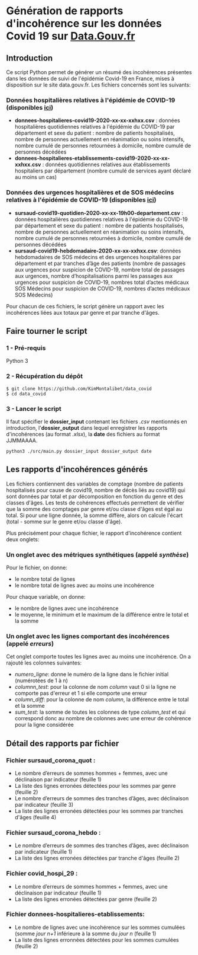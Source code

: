 # Génération de rapports d'incohérence sur les données Covid 19 sur [Data.Gouv.fr](https://www.data.gouv.fr/fr/)



## Introduction

Ce script Python permet de générer un résumé des incohérences présentes dans les données de suivi de l'épidémie Covid-19 en France, mises à disposition sur le site data.gouv.fr. Les fichiers concernés sont les suivants: 

### Données hospitalières relatives à l'épidémie de COVID-19 (disponibles [ici](https://www.data.gouv.fr/fr/datasets/donnees-hospitalieres-relatives-a-lepidemie-de-covid-19/))
- **donnees-hospitalieres-covid19-2020-xx-xx-xxhxx.csv** : données hospitalières quotidiennes relatives à l'épidémie du COVID-19 par département et sexe du patient : nombre de patients hospitalisés, nombre de personnes actuellement en réanimation ou soins intensifs, nombre cumulé de personnes retournées à domicile, nombre cumulé de personnes décédées
- **donnees-hospitalieres-etablissements-covid19-2020-xx-xx-xxhxx.csv** : données quotidiennes relatives aux établissements hospitaliers par département (nombre cumulé de services ayant déclaré au moins un cas)


### Données des urgences hospitalières et de SOS médecins relatives à l'épidémie de COVID-19 (disponibles [ici](https://www.data.gouv.fr/fr/datasets/donnees-des-urgences-hospitalieres-et-de-sos-medecins-relatives-a-lepidemie-de-covid-19/))
- **sursaud-covid19-quotidien-2020-xx-xx-19h00-departement.csv** : données hospitalières quotidiennes relatives à l'épidémie du COVID-19 par département et sexe du patient : nombre de patients hospitalisés, nombre de personnes actuellement en réanimation ou soins intensifs, nombre cumulé de personnes retournées à domicile, nombre cumulé de personnes décédées
- **sursaud-covid19-hebdomadaire-2020-xx-xx-xxhxx.csv**:  données hebdomadaires de SOS médecins et des urgences hospitalières par département et par tranches d’âge des patients (nombre de passages aux urgences pour suspicion de COVID-19, nombre total de passages aux urgences, nombre d’hospitalisations parmi les passages aux urgences pour suspicion de COVID-19, nombres total d’actes médicaux SOS Médecins pour suspicion de COVID-19, nombres d’actes médicaux SOS Médecins)

Pour chacun de ces fichiers, le script génère un rapport avec les incohérences liées aux totaux par genre et par tranche d'âges. 

## Faire tourner le script  

### 1 - Pré-requis

Python 3 


### 2 - Récupération du dépôt 

```
$ git clone https://github.com/KimMontalibet/data_covid
$ cd data_covid
```

### 3 - Lancer le script 

Il faut spécifier le **dossier_input** contenant les fichiers *.csv* mentionnés en introduction, l'**dossier_output** dans lequel enregistrer les rapports d'incohérences (au format *.xlsx*), la **date** des fichiers au format JJMMAAAA.

```
python3 ./src/main.py dossier_input dossier_output date
```
 

## Les rapports d'incohérences générés 

Les fichiers contiennent des variables de comptage (nombre de patients hospitalisés pour cause de covid19, nombre de décès liés au covid19) qui sont données par total et par décomposition en fonction du genre et des classes d'âges. Les tests de cohérences effectués permettent de vérifier que la somme des comptages par genre et/ou classe d'âges est égal au total. Si pour une ligne donnée, la somme diffère, alors on calcule l'écart (total - somme sur le genre et/ou classe d'âge). 

Plus précisément pour chaque fichier, le rapport d'incohérence contient deux onglets: 

### Un onglet avec des métriques synthétiques (appelé *synthèse*) 
Pour le fichier, on donne: 
- le nombre total de lignes
- le nombre total de lignes avec au moins une incohérence

Pour chaque variable, on donne: 
- le nombre de lignes avec une incohérence
- le moyenne, le minimum et le maximum de la différence entre le total et la somme

### Un onglet avec les lignes comportant des incohérences (appelé *erreurs*)

Cet onglet comporte toutes les lignes avec au moins une incohérence. On a rajouté les colonnes suivantes: 
- *numero_ligne*: donne le numéro de la ligne dans le fichier initial (numérotées de 1 à n) 
- *columnn_test*: pour la colonne de nom *column* vaut 0 si la ligne ne comporte pas d'erreur et 1 si elle comporte une erreur 
- *column_diff*: pour la colonne de nom *column*, la différence entre le total et la somme 
- *sum_test*: la somme de toutes les colonnes de type *column_test* et qui correspond donc au nombre de colonnes avec une erreur de cohérence pour la ligne considérée


## Détail des rapports par fichier 

### Fichier sursaud_corona_quot : 
- Le nombre d’erreurs de sommes hommes + femmes, avec une déclinaison par indicateur (feuille 1)
- La liste des lignes erronées détectées pour les sommes par genre (feuille 2)
- Le nombre d’erreurs de sommes des tranches d’âges, avec déclinaison par indicateur (feuille 3)
- La liste des lignes erronées détectées pour les sommes par tranches d'âges (feuille 4)

### Fichier sursaud_corona_hebdo : 
- Le nombre d’erreurs de sommes des tranches d’âges, avec déclinaison par indicateur (feuille 1)
- La liste des lignes erronées détectées par tranche d'âges (feuille 2)

### Fichier covid_hospi_29 :
- Le nombre d’erreurs de sommes hommes + femmes, avec une déclinaison par indicateur (feuille 1)
- La liste des lignes erronées détectées par genre (feuille 2)

### Fichier donnees-hospitalieres-etablissements: 
- Le nombre de lignes avec une incohérence sur les sommes cumulées (somme *jour n+1* inférieure à la somme du *jour n* (feuille 1) 
- La liste des lignes erronnées détectées pour les sommes cumulées (feuille 2)







